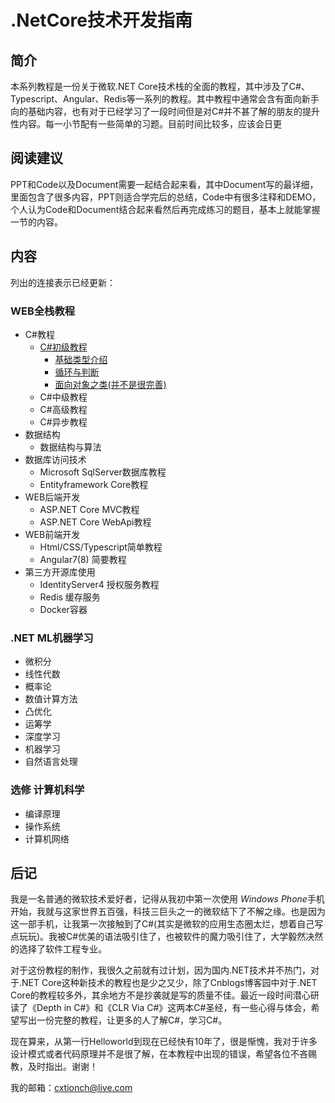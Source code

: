 # .NetCore技术开发指南

## 简介
本系列教程是一份关于微软.NET Core技术栈的全面的教程，其中涉及了C#、Typescript、Angular、Redis等一系列的教程。其中教程中通常会含有面向新手向的基础内容，也有对于已经学习了一段时间但是对C#并不甚了解的朋友的提升性内容。每一小节配有一些简单的习题。目前时间比较多，应该会日更
## 阅读建议
PPT和Code以及Document需要一起结合起来看，其中Document写的最详细，里面包含了很多内容，PPT则适合学完后的总结，Code中有很多注释和DEMO，个人认为Code和Document结合起来看然后再完成练习的题目，基本上就能掌握一节的内容。
## 内容
列出的连接表示已经更新：
### WEB全栈教程
- C#教程
    - [C#初级教程](https://github.com/StevenEco/.NetCoreGuide/tree/master/Documents/CSharpNoteBook/Easy)
        - [基础类型介绍](https://github.com/StevenEco/.NetCoreGuide/tree/master/Documents/CSharpNoteBook/Easy/1-1.md)
        - [循环与判断](https://github.com/StevenEco/.NetCoreGuide/tree/master/Documents/CSharpNoteBook/Easy/1-2.md)
        - [面向对象之类(并不是很完善)](https://github.com/StevenEco/.NetCoreGuide/tree/master/Documents/CSharpNoteBook/Easy/1-3.md)
    - C#中级教程
    - C#高级教程
    - C#异步教程
- 数据结构
    - 数据结构与算法
- 数据库访问技术
    - Microsoft SqlServer数据库教程
    - Entityframework Core教程
- WEB后端开发
    - ASP.NET Core MVC教程
    - ASP.NET Core WebApi教程
- WEB前端开发
    - Html/CSS/Typescript简单教程
    - Angular7(8) 简要教程
- 第三方开源库使用  
    - IdentityServer4 授权服务教程
    - Redis 缓存服务
    - Docker容器

### .NET ML机器学习
- 微积分
- 线性代数
- 概率论
- 数值计算方法
- 凸优化
- 运筹学
- 深度学习
- 机器学习
- 自然语言处理

### 选修 计算机科学
- 编译原理
- 操作系统
- 计算机网络


## 后记
我是一名普通的微软技术爱好者，记得从我初中第一次使用 *Windows Phone*手机开始，我就与这家世界五百强，科技三巨头之一的微软结下了不解之缘。也是因为这一部手机，让我第一次接触到了C#(其实是微软的应用生态圈太烂，想着自己写点玩玩)。我被C#优美的语法吸引住了，也被软件的魔力吸引住了，大学毅然决然的选择了软件工程专业。

对于这份教程的制作，我很久之前就有过计划，因为国内.NET技术并不热门，对于.NET Core这种新技术的教程也是少之又少，除了Cnblogs博客园中对于.NET Core的教程较多外，其余地方不是抄袭就是写的质量不佳。最近一段时间潜心研读了《Depth in C#》和《CLR Via C#》这两本C#圣经，有一些心得与体会，希望写出一份完整的教程，让更多的人了解C#，学习C#。

现在算来，从第一行Helloworld到现在已经快有10年了，很是惭愧，我对于许多设计模式或者代码原理并不是很了解，在本教程中出现的错误，希望各位不吝赐教，及时指出。谢谢！

我的邮箱：cxtionch@live.com

